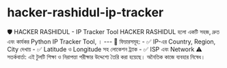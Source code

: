 # hacker-rashidul-ip-tracker
🛡 HACKER RASHIDUL - IP Tracker Tool  HACKER RASHIDUL হলো একটি সহজ, দ্রুত এবং কার্যকর Python IP Tracker Tool, ।  ---  🎯 ফিচারসমূহ: - ✅ IP-এর Country, Region, City দেখায়   - ✅ Latitude ও Longitude সহ লোকেশন ট্র্যাক   - ✅ ISP এবং Network ⚠ সতর্কবার্তা: এই টুলটি শিক্ষা ও নিরাপত্তা পরীক্ষার উদ্দেশ্যে তৈরি করা হয়েছে। অনৈতিক কাজে ব্যবহার নিষেধ।
